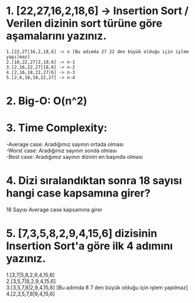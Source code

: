 # 1. [22,27,16,2,18,6] -> Insertion Sort / Verilen dizinin sort türüne göre aşamalarını yazınız.
    
    1.[22,27|16,2,18,6] -> n [Bu adımda 27 22 den büyük olduğu için işlem yapılmaz]
    2.[16,22,27|2,18,6] -> n-1
    3.[2,16,22,27|18,6] -> n-2
    4.[2,16,18,22,27|6] -> n-3
    5.[2,6,16,18,22,27] -> n-4
     
# 2. Big-O: O(n^2)

# 3. Time Complexity:
  
  -Average case: Aradığımız sayının ortada olması <br>
  -Worst case: Aradığımız sayının sonda olması <br>
  -Best case: Aradığımız sayının dizinin en başında olması

# 4. Dizi sıralandıktan sonra 18 sayısı hangi case kapsamına girer?

  18 Sayısı Average case kapsamına girer

# 5. [7,3,5,8,2,9,4,15,6] dizisinin Insertion Sort'a göre ilk 4 adımını yazınız.
  1.[3,7|5,8,2,9,4,15,6] <br>
  2.[3,5,7|8,2,9,4,15,6] <br>
  3.[3,5,7,8|2,9,4,15,6] [Bu adımda 8 7 den büyük olduğu için işlem yapılmaz] <br>
  4.[2,3,5,7,8|9,4,15,6]
